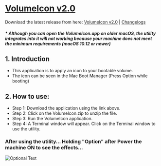 # [VolumeIcon v2.0](https://github.com/Minh-Ton/VolumeIcon)

Download the latest release from here: [VolumeIcon v2.0](https://github.com/Minh-Ton/VolumeIcon/releases/download/v2.0.2/VolumeIcon.zip) | [Changelogs](https://github.com/Minh-Ton/VolumeIcon/releases/latest)

##### * Although you can open the VolumeIcon.app on older macOS, the utility integrates into it will not working because your machine does not meet the minimum requirements (macOS 10.12 or newer)

## 1. Introduction

- This application is to apply an icon to your bootable volume.
- The icon can be seen in the Mac Boot Manager (Press Option while booting)

## 2. How to use:

- Step 1: Download the application using the link above.
- Step 2: Click on the VolumeIcon.zip to unzip the file.
- Step 3: Run the VolumeIcon application. 
- Step 4: A Terminal window will appear. Click on the Terminal window to use the utility. 

### After using the utility... Holding "Option" after Power the machine ON to see the effects...
![Optional Text](../resources/Icons_Images/1.png)



